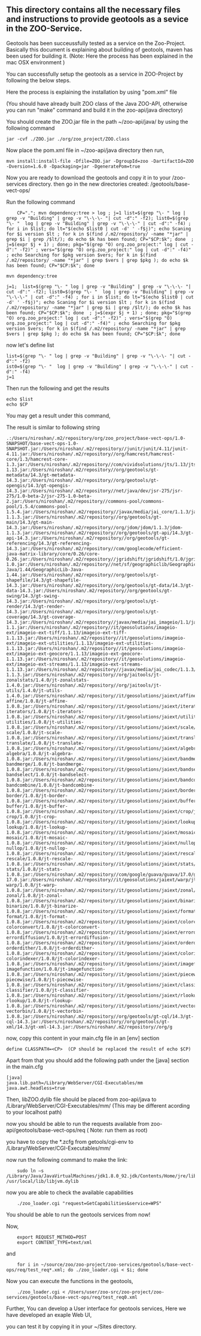 ## This directory contains all the necessary files and instructions to provide geotools as a sevice in the ZOO-Service.  

Geotools has been succeussfully tested as a service on the Zoo-Project.
Basically this document is explaining about building of geotools, maven has been used for building it. 
(Note: Here the process has been explained in the mac OSX environment )


You can successfully setup the geotools as a service in ZOO-Project by following the below steps. 

Here the process is explaining the installation by using "pom.xml" file 

(You should have already built  ZOO class of the Java ZOO-API, otherwise you can run "make" command and build it in the zoo-api/java directory)

You should create the ZOO.jar file in the  path ~/zoo-api/java/  by using the following command 
```	
jar -cvf ./ZOO.jar ./org/zoo_project/ZOO.class
```

Now place the pom.xml file in ~/zoo-api/java  directory 
then run,
``` 
mvn install:install-file -Dfile=ZOO.jar -DgroupId=zoo -DartifactId=ZOO -Dversion=1.6.0 -Dpackaging=jar -DgeneratePom=true
```	

Now you are ready to download the geotools and copy it in to your /zoo-services directory.
then go in the new directories created: /geotools/base-vect-ops/

Run the following command
``` 
 	CP="."; mvn dependency:tree > log ; j=1 list=$(grep "\- " log | grep -v "Building" | grep -v "\-\-\- "| cut -d":" -f2); list0=$(grep "\- "  log | grep -v "Building" | grep -v "\-\-\-" | cut -d":" -f4) ; for i in $list; do lt="$(echo $list0 | cut -d' ' -f$j)"; echo Scaning for $i version $lt ; for k in $(find /.m2/repository/ -name "*jar" | grep $i | grep /$lt/); do echo $k has been found; CP="$CP:$k"; done  ; j=$(expr $j + 1) ; done; pkg="$(grep "O) org.zoo_project:" log | cut -d":" -f2)" ; vers="$(grep "O) org.zoo_project:" log | cut -d":" -f4)" ; echo Searching for $pkg version $vers; for k in $(find /.m2/repository/ -name "*jar" | grep $vers | grep $pkg ); do echo $k has been found; CP="$CP:$k"; done

```
``` 	
mvn dependency:tree
```
``` 	
j=1;  list=$(grep "\- " log | grep -v "Building" | grep -v "\-\-\- "| cut -d":" -f2); list0=$(grep "\- "  log | grep -v "Building" | grep -v "\-\-\-" | cut -d":" -f4) ; for i in $list; do lt="$(echo $list0 | cut -d' ' -f$j)"; echo Scaning for $i version $lt ; for k in $(find /.m2/repository/ -name "*jar" | grep $i | grep /$lt/); do echo $k has been found; CP="$CP:$k"; done  ; j=$(expr $j + 1) ; done; pkg="$(grep "O) org.zoo_project:" log | cut -d":" -f2)" ; vers="$(grep "O) org.zoo_project:" log | cut -d":" -f4)" ; echo Searching for $pkg version $vers; for k in $(find /.m2/repository/ -name "*jar" | grep $vers | grep $pkg ); do echo $k has been found; CP="$CP:$k"; done
```	
now let's define list
```	
list=$(grep "\- " log | grep -v "Building" | grep -v "\-\-\- "| cut -d":" -f2)
ist0=$(grep "\- "  log | grep -v "Building" | grep -v "\-\-\-" | cut -d":" -f4)
j=1
```
Then run the following and get the results 
```	
echo $list
echo $CP
```
You may get a result under this command,

The result is similar to following string 
```
.:/Users/niroshan/.m2/repository/org/zoo_project/base-vect-ops/1.0-SNAPSHOT/base-vect-ops-1.0-SNAPSHOT.jar:/Users/niroshan/.m2/repository//junit/junit/4.11/junit-4.11.jar:/Users/niroshan/.m2/repository//org/hamcrest/hamcrest-core/1.3/hamcrest-core-1.3.jar:/Users/niroshan/.m2/repository//com/vividsolutions/jts/1.13/jts-1.13.jar:/Users/niroshan/.m2/repository//org/geotools/gt-metadata/14.3/gt-metadata-14.3.jar:/Users/niroshan/.m2/repository//org/geotools/gt-opengis/14.3/gt-opengis-14.3.jar:/Users/niroshan/.m2/repository//net/java/dev/jsr-275/jsr-275/1.0-beta-2/jsr-275-1.0-beta-2.jar:/Users/niroshan/.m2/repository//commons-pool/commons-pool/1.5.4/commons-pool-1.5.4.jar:/Users/niroshan/.m2/repository//javax/media/jai_core/1.1.3/jai_core-1.1.3.jar:/Users/niroshan/.m2/repository//org/geotools/gt-main/14.3/gt-main-14.3.jar:/Users/niroshan/.m2/repository//org/jdom/jdom/1.1.3/jdom-1.1.3.jar:/Users/niroshan/.m2/repository//org/geotools/gt-api/14.3/gt-api-14.3.jar:/Users/niroshan/.m2/repository//org/geotools/gt-referencing/14.3/gt-referencing-14.3.jar:/Users/niroshan/.m2/repository//com/googlecode/efficient-java-matrix-library/core/0.26/core-0.26.jar:/Users/niroshan/.m2/repository//jgridshift/jgridshift/1.0/jgridshift-1.0.jar:/Users/niroshan/.m2/repository//net/sf/geographiclib/GeographicLib-Java/1.44/GeographicLib-Java-1.44.jar:/Users/niroshan/.m2/repository//org/geotools/gt-shapefile/14.3/gt-shapefile-14.3.jar:/Users/niroshan/.m2/repository//org/geotools/gt-data/14.3/gt-data-14.3.jar:/Users/niroshan/.m2/repository//org/geotools/gt-swing/14.3/gt-swing-14.3.jar:/Users/niroshan/.m2/repository//org/geotools/gt-render/14.3/gt-render-14.3.jar:/Users/niroshan/.m2/repository//org/geotools/gt-coverage/14.3/gt-coverage-14.3.jar:/Users/niroshan/.m2/repository//javax/media/jai_imageio/1.1/jai_imageio-1.1.jar:/Users/niroshan/.m2/repository//it/geosolutions/imageio-ext/imageio-ext-tiff/1.1.13/imageio-ext-tiff-1.1.13.jar:/Users/niroshan/.m2/repository//it/geosolutions/imageio-ext/imageio-ext-utilities/1.1.13/imageio-ext-utilities-1.1.13.jar:/Users/niroshan/.m2/repository//it/geosolutions/imageio-ext/imageio-ext-geocore/1.1.13/imageio-ext-geocore-1.1.13.jar:/Users/niroshan/.m2/repository//it/geosolutions/imageio-ext/imageio-ext-streams/1.1.13/imageio-ext-streams-1.1.13.jar:/Users/niroshan/.m2/repository//javax/media/jai_codec/1.1.3/jai_codec-1.1.3.jar:/Users/niroshan/.m2/repository//org/jaitools/jt-zonalstats/1.4.0/jt-zonalstats-1.4.0.jar:/Users/niroshan/.m2/repository//org/jaitools/jt-utils/1.4.0/jt-utils-1.4.0.jar:/Users/niroshan/.m2/repository//it/geosolutions/jaiext/affine/jt-affine/1.0.8/jt-affine-1.0.8.jar:/Users/niroshan/.m2/repository//it/geosolutions/jaiext/iterators/jt-iterators/1.0.8/jt-iterators-1.0.8.jar:/Users/niroshan/.m2/repository//it/geosolutions/jaiext/utilities/jt-utilities/1.0.8/jt-utilities-1.0.8.jar:/Users/niroshan/.m2/repository//it/geosolutions/jaiext/scale/jt-scale/1.0.8/jt-scale-1.0.8.jar:/Users/niroshan/.m2/repository//it/geosolutions/jaiext/translate/jt-translate/1.0.8/jt-translate-1.0.8.jar:/Users/niroshan/.m2/repository//it/geosolutions/jaiext/algebra/jt-algebra/1.0.8/jt-algebra-1.0.8.jar:/Users/niroshan/.m2/repository//it/geosolutions/jaiext/bandmerge/jt-bandmerge/1.0.8/jt-bandmerge-1.0.8.jar:/Users/niroshan/.m2/repository//it/geosolutions/jaiext/bandselect/jt-bandselect/1.0.8/jt-bandselect-1.0.8.jar:/Users/niroshan/.m2/repository//it/geosolutions/jaiext/bandcombine/jt-bandcombine/1.0.8/jt-bandcombine-1.0.8.jar:/Users/niroshan/.m2/repository//it/geosolutions/jaiext/border/jt-border/1.0.8/jt-border-1.0.8.jar:/Users/niroshan/.m2/repository//it/geosolutions/jaiext/buffer/jt-buffer/1.0.8/jt-buffer-1.0.8.jar:/Users/niroshan/.m2/repository//it/geosolutions/jaiext/crop/jt-crop/1.0.8/jt-crop-1.0.8.jar:/Users/niroshan/.m2/repository//it/geosolutions/jaiext/lookup/jt-lookup/1.0.8/jt-lookup-1.0.8.jar:/Users/niroshan/.m2/repository//it/geosolutions/jaiext/mosaic/jt-mosaic/1.0.8/jt-mosaic-1.0.8.jar:/Users/niroshan/.m2/repository//it/geosolutions/jaiext/nullop/jt-nullop/1.0.8/jt-nullop-1.0.8.jar:/Users/niroshan/.m2/repository//it/geosolutions/jaiext/rescale/jt-rescale/1.0.8/jt-rescale-1.0.8.jar:/Users/niroshan/.m2/repository//it/geosolutions/jaiext/stats/jt-stats/1.0.8/jt-stats-1.0.8.jar:/Users/niroshan/.m2/repository//com/google/guava/guava/17.0/guava-17.0.jar:/Users/niroshan/.m2/repository//it/geosolutions/jaiext/warp/jt-warp/1.0.8/jt-warp-1.0.8.jar:/Users/niroshan/.m2/repository//it/geosolutions/jaiext/zonal/jt-zonal/1.0.8/jt-zonal-1.0.8.jar:/Users/niroshan/.m2/repository//it/geosolutions/jaiext/binarize/jt-binarize/1.0.8/jt-binarize-1.0.8.jar:/Users/niroshan/.m2/repository//it/geosolutions/jaiext/format/jt-format/1.0.8/jt-format-1.0.8.jar:/Users/niroshan/.m2/repository//it/geosolutions/jaiext/colorconvert/jt-colorconvert/1.0.8/jt-colorconvert-1.0.8.jar:/Users/niroshan/.m2/repository//it/geosolutions/jaiext/errordiffusion/jt-errordiffusion/1.0.8/jt-errordiffusion-1.0.8.jar:/Users/niroshan/.m2/repository//it/geosolutions/jaiext/orderdither/jt-orderdither/1.0.8/jt-orderdither-1.0.8.jar:/Users/niroshan/.m2/repository//it/geosolutions/jaiext/colorindexer/jt-colorindexer/1.0.8/jt-colorindexer-1.0.8.jar:/Users/niroshan/.m2/repository//it/geosolutions/jaiext/imagefunction/jt-imagefunction/1.0.8/jt-imagefunction-1.0.8.jar:/Users/niroshan/.m2/repository//it/geosolutions/jaiext/piecewise/jt-piecewise/1.0.8/jt-piecewise-1.0.8.jar:/Users/niroshan/.m2/repository//it/geosolutions/jaiext/classifier/jt-classifier/1.0.8/jt-classifier-1.0.8.jar:/Users/niroshan/.m2/repository//it/geosolutions/jaiext/rlookup/jt-rlookup/1.0.8/jt-rlookup-1.0.8.jar:/Users/niroshan/.m2/repository//it/geosolutions/jaiext/vectorbin/jt-vectorbin/1.0.8/jt-vectorbin-1.0.8.jar:/Users/niroshan/.m2/repository//org/geotools/gt-cql/14.3/gt-cql-14.3.jar:/Users/niroshan/.m2/repository//org/geotools/gt-xml/14.3/gt-xml-14.3.jar:/Users/niroshan/.m2/repository//org/g
```
	
now, copy this content in your main.cfg file in an [env] section 

	define CLASSPATH=<CP>  (CP should be replaced the result of echo $CP)

Apart from that you should add the following path under the [java] section in the main.cfg
```
[java]
java.lib.path=/Library/WebServer/CGI-Executables/mm
java.awt.headless=true
```

Then, libZOO.dylib file should be placed from zoo-api/java to /Library/WebServer/CGI-Executables/mm/ (This may be different acording to your localhost path)

now you should be able to run the requests available from zoo-api/geotools/base-vect-ops/req
( Note: run them as root)
	
you have to copy the *.zcfg from getools/cgi-env to  /Library/WebServer/CGI-Executables/mm/

now run the following command to make the link:
```
	sudo ln –s /Library/Java/JavaVirtualMachines/jdk1.8.0_92.jdk/Contents/Home/jre/lib/server/libjvm.dylib /usr/local/lib/libjvm.dylib
```

now you are able to check the available capabilities 
```
	./zoo_loader.cgi "request=GetCapabilities&service=WPS"
```
You should be able to run the geotools services from now! 

Now,
``` 
	export REQUEST_METHOD=POST
	export CONTENT_TYPE=text/xml
```	
and 
```
	for i in ~/source/zoo/zoo-project/zoo-services/geotools/base-vect-ops/req/test_req*.xml; do ./zoo_loader.cgi < $i; done
```
Now you can execute the functions in the geotools, 
```
	./zoo_loader.cgi < /Users/user/zoo-src/zoo-project/zoo-services/geotools/base-vect-ops/req/test_req0.xml 
```

Further, You can develop a User interface for geotools services, Here we have developed an exaple Web UI, 

you can test it by copying it in your ~/Sites directory. 







	
	
	



